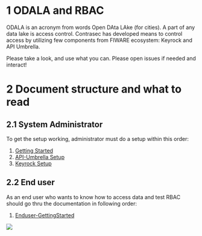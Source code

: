 # 1 ODALA and RBAC

ODALA is an acronym from words Open DAta LAke (for cities). A part of any data lake is access control. Contrasec has developed means to control access by utilizing few components from FIWARE ecosystem: Keyrock and API Umbrella. 

Please take a look, and use what you can. Please open issues if needed and interact!

# 2 Document structure and what to read

## 2.1 System Administrator
To get the setup working, administrator must do a setup within this order:
1. [Getting Started](admin-GettingStarted.md)
2. [API-Umbrella Setup](api-umbrella.md)
3. [Keyrock Setup](keyrock.md)

## 2.2 End user

As an end user who wants to know how to access data and test RBAC should go thru the documentation in following order:
1. [Enduser-GettingStarted](Enduser-GettingStarted.md)

![](https://ec.europa.eu/inea/sites/default/files/ceflogos/en_horizontal_cef_logo_2.png)
